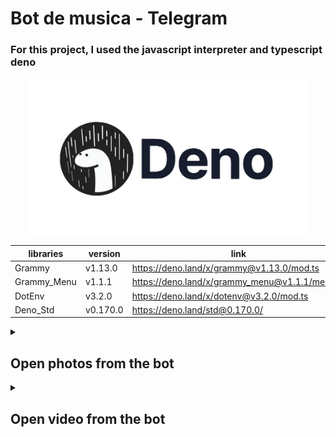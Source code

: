# Bot de musica - Telegram

### For this project, I used the javascript interpreter and typescript deno

<div align="center">
    <picture>
        <source media="(prefers-color-scheme: dark)" srcset="/screenshot/deno_dark.png">
        <source media="(prefers-color-scheme: light)" srcset="/screenshot/deno_light.png">
				<img alt="deno" title="deno" src="/screenshot/deno_light.png" height="250">
    </picture>

| libraries | version | link |
| --- | --- | --- |
| Grammy | v1.13.0 | https://deno.land/x/grammy@v1.13.0/mod.ts |
| Grammy_Menu | v1.1.1 | https://deno.land/x/grammy_menu@v1.1.1/menu.ts |
| DotEnv | v3.2.0 | https://deno.land/x/dotenv@v3.2.0/mod.ts |
| Deno_Std | v0.170.0 |  https://deno.land/std@0.170.0/ |

</div>

<details>
 	<summary><h2>Open photos from the bot</h2></summary>

<div align="center">
	<img src="/screenshot/start.png" height="450">
	<img src="/screenshot/information.png" height="450">
</div>
</details>

<details>
	<summary><h2>Open video from the bot</h2></summary>

https://user-images.githubusercontent.com/71107296/211171234-c9cb9d51-95e5-4a40-9267-e0506a1bf0f6.mp4

</details>